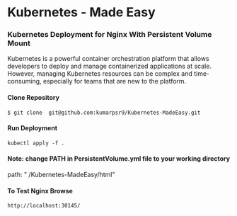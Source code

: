 
# Kubernetes - Made Easy
### Kubernetes Deployment for Nginx With Persistent Volume Mount 

Kubernetes is a powerful container orchestration platform that allows developers to deploy and manage containerized applications at scale. However, managing Kubernetes resources can be complex and time-consuming, especially for teams that are new to the platform.

#### Clone Repository 
`$ git clone  git@github.com:kumarpsr9/Kubernetes-MadeEasy.git`

#### Run Deployment
`kubectl apply -f .`

#### Note: change **PATH** in **PersistentVolume.yml** file to your working directory

path: "**<PATH>** /Kubernetes-MadeEasy/html"


#### To Test Nginx Browse 
`http://localhost:30145/`